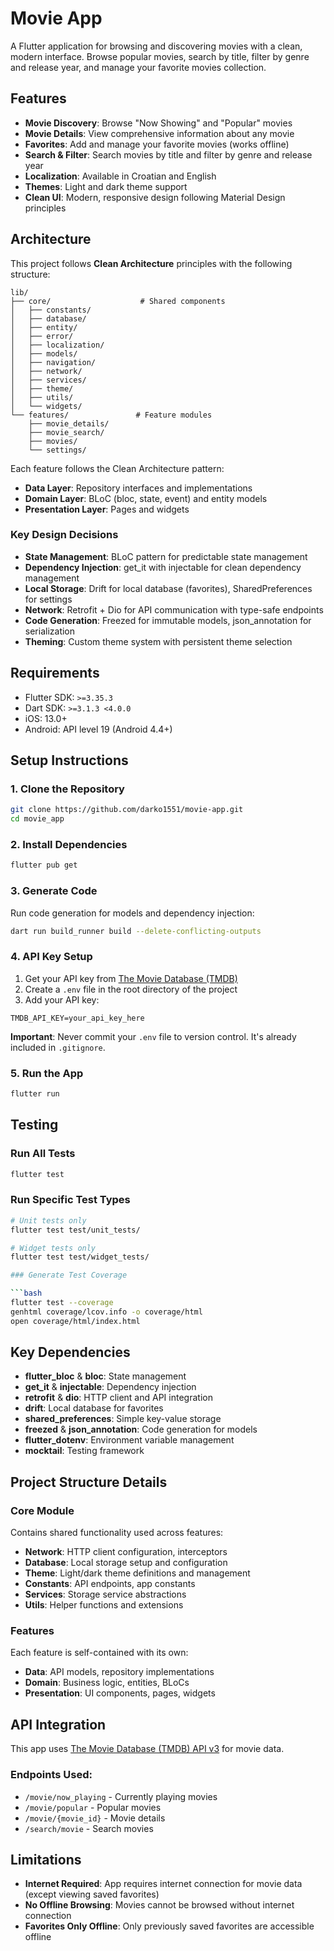 # Movie App

A Flutter application for browsing and discovering movies with a clean, modern interface. Browse popular movies, search by title, filter by genre and release year, and manage your favorite movies collection.

## Features

- **Movie Discovery**: Browse "Now Showing" and "Popular" movies
- **Movie Details**: View comprehensive information about any movie
- **Favorites**: Add and manage your favorite movies (works offline)
- **Search & Filter**: Search movies by title and filter by genre and release year
- **Localization**: Available in Croatian and English
- **Themes**: Light and dark theme support
- **Clean UI**: Modern, responsive design following Material Design principles

## Architecture

This project follows **Clean Architecture** principles with the following structure:

```
lib/
├── core/                    # Shared components
│   ├── constants/
│   ├── database/
│   ├── entity/
│   ├── error/
│   ├── localization/
│   ├── models/
│   ├── navigation/
│   ├── network/
│   ├── services/
│   ├── theme/
│   ├── utils/
│   └── widgets/
└── features/               # Feature modules
    ├── movie_details/
    ├── movie_search/
    ├── movies/
    └── settings/
```

Each feature follows the Clean Architecture pattern:
- **Data Layer**: Repository interfaces and implementations
- **Domain Layer**: BLoC (bloc, state, event) and entity models  
- **Presentation Layer**: Pages and widgets

### Key Design Decisions

- **State Management**: BLoC pattern for predictable state management
- **Dependency Injection**: get_it with injectable for clean dependency management
- **Local Storage**: Drift for local database (favorites), SharedPreferences for settings
- **Network**: Retrofit + Dio for API communication with type-safe endpoints
- **Code Generation**: Freezed for immutable models, json_annotation for serialization
- **Theming**: Custom theme system with persistent theme selection

## Requirements

- Flutter SDK: `>=3.35.3`
- Dart SDK: `>=3.1.3 <4.0.0`
- iOS: 13.0+
- Android: API level 19 (Android 4.4+)

## Setup Instructions

### 1. Clone the Repository

```bash
git clone https://github.com/darko1551/movie-app.git
cd movie_app
```

### 2. Install Dependencies

```bash
flutter pub get
```

### 3. Generate Code

Run code generation for models and dependency injection:

```bash
dart run build_runner build --delete-conflicting-outputs
```

### 4. API Key Setup

1. Get your API key from [The Movie Database (TMDB)](https://www.themoviedb.org/settings/api)
2. Create a `.env` file in the root directory of the project
3. Add your API key:

```env
TMDB_API_KEY=your_api_key_here
```

**Important**: Never commit your `.env` file to version control. It's already included in `.gitignore`.

### 5. Run the App

```bash
flutter run
```

## Testing

### Run All Tests

```bash
flutter test
```

### Run Specific Test Types

```bash
# Unit tests only
flutter test test/unit_tests/

# Widget tests only  
flutter test test/widget_tests/

### Generate Test Coverage

```bash
flutter test --coverage
genhtml coverage/lcov.info -o coverage/html
open coverage/html/index.html
```

## Key Dependencies

- **flutter_bloc** & **bloc**: State management
- **get_it** & **injectable**: Dependency injection
- **retrofit** & **dio**: HTTP client and API integration
- **drift**: Local database for favorites
- **shared_preferences**: Simple key-value storage
- **freezed** & **json_annotation**: Code generation for models
- **flutter_dotenv**: Environment variable management
- **mocktail**: Testing framework

## Project Structure Details

### Core Module
Contains shared functionality used across features:
- **Network**: HTTP client configuration, interceptors
- **Database**: Local storage setup and configuration
- **Theme**: Light/dark theme definitions and management
- **Constants**: API endpoints, app constants
- **Services**: Storage service abstractions
- **Utils**: Helper functions and extensions

### Features
Each feature is self-contained with its own:
- **Data**: API models, repository implementations
- **Domain**: Business logic, entities, BLoCs
- **Presentation**: UI components, pages, widgets

## API Integration

This app uses [The Movie Database (TMDB) API v3](https://developers.themoviedb.org/3) for movie data.

### Endpoints Used:
- `/movie/now_playing` - Currently playing movies
- `/movie/popular` - Popular movies
- `/movie/{movie_id}` - Movie details
- `/search/movie` - Search movies

## Limitations

- **Internet Required**: App requires internet connection for movie data (except viewing saved favorites)
- **No Offline Browsing**: Movies cannot be browsed without internet connection
- **Favorites Only Offline**: Only previously saved favorites are accessible offline
